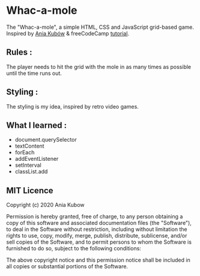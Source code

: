 # Whac-a-mole

The "Whac-a-mole", a simple HTML, CSS and JavaScript grid-based game.
Inspired by [Ania Kubów](https://github.com/kubowania/whac-a-mole) & freeCodeCamp [tutorial](https://www.youtube.com/watch?v=ec8vSKJuZTk&t=1s).

## Rules :
The player needs to hit the grid with the mole in as many times as possible until the time runs out. 

## Styling :
The styling is my idea, inspired by retro video games.

## What I learned :
* document.querySelector
* textContent
* forEach
* addEventListener
* setInterval
* classList.add

## MIT Licence
Copyright (c) 2020 Ania Kubow

Permission is hereby granted, free of charge, to any person obtaining a copy of this software and associated documentation files (the "Software"), to deal in the Software without restriction, including without limitation the rights to use, copy, modify, merge, publish, distribute, sublicense, and/or sell copies of the Software, and to permit persons to whom the Software is furnished to do so, subject to the following conditions:

The above copyright notice and this permission notice shall be included in all copies or substantial portions of the Software.
